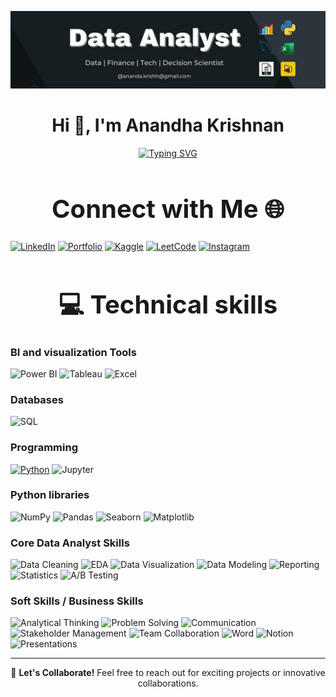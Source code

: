 <p align="center">
  <a href="https://anandhakrishnanportfolio.netlify.app" target="_blank" rel="noopener noreferrer">
    <img src="https://github.com/Anandakrishh/Anandakrishh/blob/85f7102508a9226f441e34f5c5af7e6556d3732c/Perfume%20Sales%20(1).jpg?raw=true" alt="banner" />
  </a>
</p>

<h1 align="center">Hi 👋, I'm Anandha Krishnan</h1>
<p align="center">
  <a href="https://git.io/typing-svg">
   <a href="https://git.io/typing-svg"><img src="https://readme-typing-svg.demolab.com?font=Fira+Code&pause=1000&width=435&lines=Always+learning+new+thing;Skilled+and+certified+Data+analyst;6%2B+Industry+relevant+projects;Help+companies+make+better+decisions+through+data+" alt="Typing SVG" /></a>
  </a>
</p>

<h1 align="center" style="font-size: 40px;"> Connect with Me 🌐 </h1>

 [![LinkedIn](https://img.shields.io/badge/LinkedIn-%230077B5.svg?logo=linkedin&logoColor=white)](https://www.linkedin.com/in/Anandakrishh) 
 [![Portfolio](https://img.shields.io/badge/Portfolio-2E8B57?logo=netlify&logoColor=white)](https://anandhakrishnanportfolio.netlify.app/)
 [![Kaggle](https://img.shields.io/badge/Kaggle-20BEFF?logo=kaggle&logoColor=white)](https://www.kaggle.com/anandakrishh>)
 [![LeetCode](https://img.shields.io/badge/LeetCode-FFA116?logo=leetcode&logoColor=black)](https://leetcode.com/<anandakrishh>)
 [![Instagram](https://img.shields.io/badge/Instagram-E4405F?logo=instagram&logoColor=white)](https://www.instagram.com/<by.krishh>)



<h1 align="center" style="font-size: 40px;"> 💻 Technical skills </h1>

### BI and visualization Tools

![Power BI](https://img.shields.io/badge/Power%20BI-F2C811?logo=powerbi&logoColor=black)
![Tableau](https://img.shields.io/badge/Tableau-E97627?logo=tableau&logoColor=white)
![Excel](https://img.shields.io/badge/Excel-217346?logo=microsoft-excel&logoColor=white)

### Databases
![SQL](https://img.shields.io/badge/SQL-025E8C?logo=postgresql&logoColor=white)

### Programming

[![Python](https://img.shields.io/badge/Python-3776AB?logo=python&logoColor=white)](https://yourportfolio.com#python)
![Jupyter](https://img.shields.io/badge/Jupyter-F37626?logo=jupyter&logoColor=white)

### Python libraries
![NumPy](https://img.shields.io/badge/NumPy-013243?logo=numpy&logoColor=white)
![Pandas](https://img.shields.io/badge/Pandas-150458?logo=pandas&logoColor=white)
![Seaborn](https://img.shields.io/badge/Seaborn-2E8BC0?logo=python&logoColor=white)
![Matplotlib](https://img.shields.io/badge/Matplotlib-008080?logo=python&logoColor=white)

### Core Data Analyst Skills
![Data Cleaning](https://img.shields.io/badge/Data_Cleaning-A0522D?logo=data&logoColor=white)
![EDA](https://img.shields.io/badge/EDA-FF8C00?logo=python&logoColor=white)
![Data Visualization](https://img.shields.io/badge/Data_Visualization-FF4500?logo=tableau&logoColor=white)
![Data Modeling](https://img.shields.io/badge/Data_Modeling-4682B4?logo=databricks&logoColor=white)
![Reporting](https://img.shields.io/badge/Reporting-800080?logo=microsoft-powerpoint&logoColor=white)
![Statistics](https://img.shields.io/badge/Statistics-8A2BE2?logo=r&logoColor=white)
![A/B Testing](https://img.shields.io/badge/A/B_Testing-D2691E?logo=python&logoColor=white)

### Soft Skills / Business Skills
![Analytical Thinking](https://img.shields.io/badge/Analytical_Thinking-1E90FF?logo=target&logoColor=white)
![Problem Solving](https://img.shields.io/badge/Problem_Solving-20B2AA?logo=thinkpad&logoColor=white)
![Communication](https://img.shields.io/badge/Communication-FF69B4?logo=teams&logoColor=white)
![Stakeholder Management](https://img.shields.io/badge/Stakeholder_Management-9932CC?logo=people&logoColor=white)
![Team Collaboration](https://img.shields.io/badge/Team_Collaboration-00BFFF?logo=slack&logoColor=white)
![Word](https://img.shields.io/badge/Word-2B579A?logo=microsoft-word&logoColor=white)
![Notion](https://img.shields.io/badge/Notion-000000?logo=notion&logoColor=white)
![Presentations](https://img.shields.io/badge/Presentations-FF69B4?logo=microsoft-powerpoint&logoColor=white)

---

<p align="center">
  📩 <b>Let's Collaborate!</b> Feel free to reach out for exciting projects or innovative collaborations.
</p>


